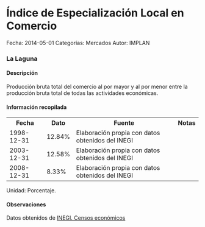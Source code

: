 Índice de Especialización Local en Comercio
=====

Fecha: 2014-05-01
Categorías: Mercados
Autor: IMPLAN

### La Laguna

#### Descripción

Producción bruta total del comercio al por mayor y al por menor entre la producción bruta total de todas las actividades económicas.

#### Información recopilada

<table class="table table-hover table-bordered">
  <tr><th>Fecha</th><th>Dato</th><th>Fuente</th><th>Notas</th></tr>
  <tr><td>1998-12-31</td><td>12.84%</td><td>Elaboración propia con datos obtenidos del INEGI</td><td></td></tr>
  <tr><td>2003-12-31</td><td>12.58%</td><td>Elaboración propia con datos obtenidos del INEGI</td><td></td></tr>
  <tr><td>2008-12-31</td><td>8.33%</td><td>Elaboración propia con datos obtenidos del INEGI</td><td></td></tr>
</table>

Unidad: Porcentaje.

#### Observaciones

Datos obtenidos de [INEGI. Censos económicos](http://www3.inegi.org.mx/sistemas/saic/)
